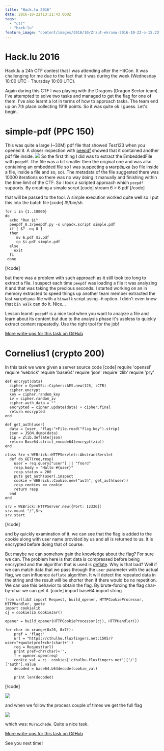 ```yaml
---
title: "Hack.lu 2016"
date: 2016-10-22T13:21:43.000Z
tags:
  - "ctf"
  - "hack-lu"
feature_image: "content/images/2016/10/Zrzut-ekranu-2016-10-22-o-15.23.22.webp"
---
```


# Hack.lu 2016

Hack.lu a 24h CTF contest that I was attending after the HitCon. It was challenging for me due to the fact that it was during the week (Wednesday 10:00 UTC - Thursday 10:00 UTC).

Again during this CTF I was playing with the Dragons (Dragon Sector team).
I've attempted to solve two tasks and managed to get the flag for one of them. I've also learnt a lot in terms of how to approach tasks. The team end up on 7th place collecting 1918 points. So it was quite ok I guess. Let's begin.

# simple-pdf (PPC 150)

This was quite a large (~30M) pdf file that showed Test123 when you opened it. A closer inspection with [peepdf](http://eternal-todo.com/tools/peepdf-pdf-analysis-tool) showed that it contained another pdf file inside.
![](content/images/2016/10/Zrzut-ekranu-2016-10-22-o-14.17.15.webp)
So the first thing I did was to extract the EmbeddedFile with `peepdf`. The file was a bit smaller then the original one and was also containing an embedded file so I was suspecting a матрёшка (so file inside a file, inside a file and so, so). The metadata of the file suggested there was 10000 iterations so there was no way doing it manually and finishing within the time limit of the CTF. So I took a scripted approach which `peepdf` supports. By creating a simple script
[code]
    stream 6 > 6.pdf
[/code]

that will be passed to the tool. A simple execution worked quite well so I put this into the batch file
[code]
    #!/bin/sh

    for i in {1..10000}
    do
      echo "Run $i"
      peepdf_0.3/peepdf.py -s unpack.script simple.pdf
      if [ $? -eq 0 ]
      then
         mv 6.pdf $i.pdf
         cp $i.pdf simple.pdf
      else
        exit
      fi
     done

[/code]

but there was a problem with such approach as it still took too long to extract a file. I suspect each time `peepdf` was loading a file it was analyzing it and that was taking the precious seconds. I started working on an in memory extracted to speed things up another team member extracted the last матрёшка-file with a `binwalk` script using `-M` option. I didn't even knew that `bin walk` can do it. Nice...

Lesson learnt: `peepdf` is a nice tool when you want to analyze a file and learn about its content but due to the analysis phase it's useless to quickly extract content repeatedly. Use the right tool for the job!

[More write-ups for this task on GitHub](https://github.com/ctfs/write-ups-2016/tree/master/hack.lu-ctf-2016/programming/simplepdf-150)

# Cornelius1 (crypto 200)

In this task we were given a server source code
[code]
    require 'openssl'
    require 'webrick'
    require 'base64'
    require 'json'
    require 'zlib'
    require 'pry'

    def encrypt(data)
      cipher = OpenSSL::Cipher::AES.new(128, :CTR)
      cipher.encrypt
      key = cipher.random_key
      iv = cipher.random_iv
      cipher.auth_data = ""
      encrypted = cipher.update(data) + cipher.final
      return encrypted
    end

    def get_auth(user)
      data = [user, "flag:"+File.read("flag.key").strip]
      json = JSON.dump(data)
      zip = Zlib.deflate(json)
      return Base64.strict_encode64(encrypt(zip))
    end

    class Srv < WEBrick::HTTPServlet::AbstractServlet
      def do_GET(req,resp)
        user = req.query["user"] || "fnord"
        resp.body = "Hallo #{user}"
        resp.status = 200
        puts get_auth(user).inspect
        cookie = WEBrick::Cookie.new("auth", get_auth(user))
        resp.cookies << cookie
        return resp
      end
    end

    srv = WEBrick::HTTPServer.new({Port: 12336})
    srv.mount "/",Srv
    srv.start
[/code]

and by quickly examination of it, we can see that the flag is added to the cookie along with user name provided by us and all is returned to us. It is encrypted before doing that of course.

But maybe we can somehow gain the knowledge about the flag? For sure we can. The problem here is that data is compressed before being encrypted and the algorithm that is used is [deflate](https://tools.ietf.org/html/rfc1951). Why is that bad? Well if we can match data that we pass through the `user` parameter with the actual flag, we can influence `deflate` algorithm. It will detect the repeated data in the string and the result will be shorter then if there would be no repetition. We can use this behavior to obtain the flag. By brute-forcing the flag char-by-char we can get it.
[code]
    import base64
    import string

    from urllib2 import Request, build_opener, HTTPCookieProcessor, HTTPHandler, quote
    import cookielib
    cj = cookielib.CookieJar()

    opener = build_opener(HTTPCookieProcessor(cj), HTTPHandler())

    for char in xrange(0x20, 0x7f):
    	pref = 'flag:'
    	url = "https://cthulhu.fluxfingers.net:1505/?user="+quote(pref+chr(char)+'')
    	req = Request(url)
    	print pref+chr(char)+'',
    	f = opener.open(req)
    	cookie_val = cj._cookies['cthulhu.fluxfingers.net']['/']['auth'].value
    	decoded = base64.b64decode(cookie_val)

    	print len(decoded)

[/code]

![](content/images/2016/10/Zrzut-ekranu-2016-10-22-o-15.04.52.webp)

and when we follow the process couple of times we get the full flag

![](content/images/2016/10/Zrzut-ekranu-2016-10-22-o-15.08.01-1.webp)

which was: `Mu7aichede`. Quite a nice task.

[More write-ups for this task on GitHub](https://github.com/ctfs/write-ups-2016/tree/master/hack.lu-ctf-2016/crypto/cornelius-1-200)

See you next time!
